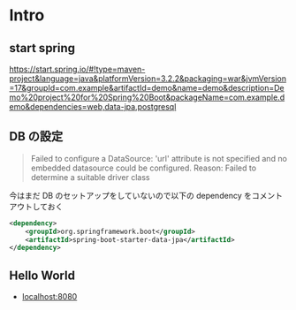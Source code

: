 # Intro

## start spring 

https://start.spring.io/#!type=maven-project&language=java&platformVersion=3.2.2&packaging=war&jvmVersion=17&groupId=com.example&artifactId=demo&name=demo&description=Demo%20project%20for%20Spring%20Boot&packageName=com.example.demo&dependencies=web,data-jpa,postgresql

## DB の設定

> Failed to configure a DataSource: 'url' attribute is not specified and no embedded datasource could be configured.
Reason: Failed to determine a suitable driver class

今はまだ DB のセットアップをしていないので以下の dependency をコメントアウトしておく

```xml
<dependency>
    <groupId>org.springframework.boot</groupId>
    <artifactId>spring-boot-starter-data-jpa</artifactId>
</dependency>
```

## Hello World

- [localhost:8080](localhost:8080)
